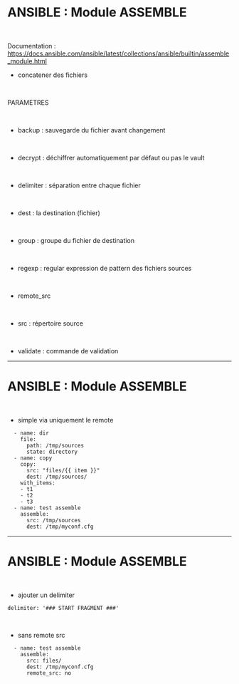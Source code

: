 

# ANSIBLE : Module ASSEMBLE


<br>

Documentation : https://docs.ansible.com/ansible/latest/collections/ansible/builtin/assemble_module.html

* concatener des fichiers

<br>

PARAMETRES

<br>

* backup : sauvegarde du fichier avant changement

<br>

* decrypt : déchiffrer automatiquement par défaut ou pas le vault

<br>

* delimiter : séparation entre chaque fichier

<br>

* dest : la destination (fichier)

<br>

* group : groupe du fichier de destination

<br>

* regexp : regular expression de pattern des fichiers sources

<br>

* remote_src

<br>

* src : répertoire source

<br>

* validate : commande de validation

-----------------------------------------------------------------------------------------

# ANSIBLE : Module ASSEMBLE


<br>

* simple via uniquement le remote

```
  - name: dir
    file:
      path: /tmp/sources
      state: directory
  - name: copy
    copy:
      src: "files/{{ item }}"
      dest: /tmp/sources/
    with_items:
    - t1
    - t2
    - t3
  - name: test assemble
    assemble:
      src: /tmp/sources
      dest: /tmp/myconf.cfg
```


-----------------------------------------------------------------------------------------

# ANSIBLE : Module ASSEMBLE


<br>

* ajouter un delimiter

```
delimiter: '### START FRAGMENT ###'
```

<br>

* sans remote src

```
  - name: test assemble
    assemble:
      src: files/
      dest: /tmp/myconf.cfg
      remote_src: no
```

